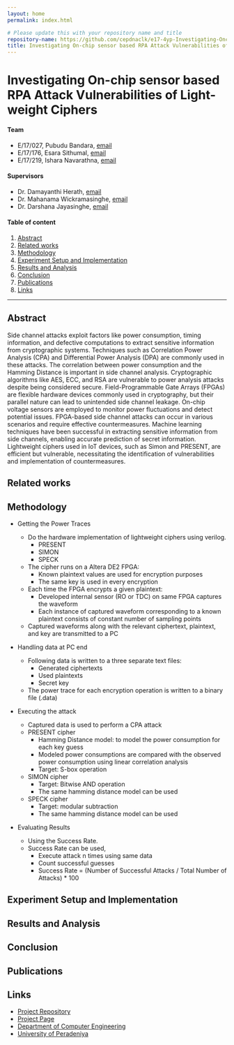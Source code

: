 ```yaml
---
layout: home
permalink: index.html

# Please update this with your repository name and title
repository-name: https://github.com/cepdnaclk/e17-4yp-Investigating-Onchip-Sensor-Based-RPA-Attack-Vulnerabilities-of-Light-Weight-Ciphers
title: Investigating On-chip sensor based RPA Attack Vulnerabilities of Light-weight Ciphers
---
```


[comment]: # "This is the standard layout for the project, but you can clean this and use your own template"

# Investigating On-chip sensor based RPA Attack Vulnerabilities of Light-weight Ciphers

#### Team

- E/17/027, Pubudu Bandara, [email](mailto:e17027@eng.pdn.ac.lk)
- E/17/176, Esara Sithumal, [email](mailto:e17176@eng.pdn.ac.lk)
- E/17/219, Ishara Navarathna, [email](mailto:e17219@eng.pdn.ac.lk)

#### Supervisors

- Dr. Damayanthi Herath, [email](mailto:damayanthiherath@eng.pdn.ac.lk)
- Dr. Mahanama Wickramasinghe, [email](mailto:mahanamaw@eng.pdn.ac.lk)
- Dr. Darshana Jayasinghe, [email](mailto:darshana.jayasinghe@gmail.com)

#### Table of content

1. [Abstract](#abstract)
2. [Related works](#related-works)
3. [Methodology](#methodology)
4. [Experiment Setup and Implementation](#experiment-setup-and-implementation)
5. [Results and Analysis](#results-and-analysis)
6. [Conclusion](#conclusion)
7. [Publications](#publications)
8. [Links](#links)

---

<!-- DELETE THIS SAMPLE before publishing to GitHub Pages !!!
This is a sample image, to show how to add images to your page. To learn more options, please refer [this](https://projects.ce.pdn.ac.lk/docs/faq/how-to-add-an-image/)
![Sample Image](./images/sample.png) -->


## Abstract
Side channel attacks exploit factors like power consumption, timing information, and defective computations to extract sensitive information from cryptographic systems. Techniques such as Correlation Power Analysis (CPA) and Differential Power Analysis (DPA) are commonly used in these attacks. The correlation between power consumption and the Hamming Distance is important in side channel analysis. Cryptographic algorithms like AES, ECC, and RSA are vulnerable to power analysis attacks despite being considered secure. Field-Programmable Gate Arrays (FPGAs) are flexible hardware devices commonly used in cryptography, but their parallel nature can lead to unintended side channel leakage. On-chip voltage sensors are employed to monitor power fluctuations and detect potential issues. FPGA-based side channel attacks can occur in various scenarios and require effective countermeasures. Machine learning techniques have been successful in extracting sensitive information from side channels, enabling accurate prediction of secret information. Lightweight ciphers used in IoT devices, such as Simon and PRESENT, are efficient but vulnerable, necessitating the identification of vulnerabilities and implementation of countermeasures.

## Related works

## Methodology
- Getting the Power Traces
  - Do the hardware implementation of lightweight ciphers using verilog.
    - PRESENT
    - SIMON
    - SPECK
  - The cipher runs on a Altera DE2 FPGA:
    - Known plaintext values are used for encryption purposes
    - The same key is used in every encryption
  - Each time the FPGA encrypts a given plaintext:
    - Developed internal sensor (RO or TDC) on same FPGA captures the waveform
    - Each instance of captured waveform corresponding to a known plaintext consists of constant number of sampling points 
  - Captured waveforms along with the relevant ciphertext, plaintext, and key are transmitted to a PC

- Handling data at PC end
  - Following data is written to a three separate text files:
    - Generated ciphertexts
    - Used plaintexts
    - Secret key
  - The power trace for each encryption operation is written to a binary file (.data)

- Executing the attack
  - Captured data is used to perform a CPA attack
  - PRESENT cipher
    - Hamming Distance model: to model the power consumption for each key guess
    - Modeled power consumptions are compared with the observed power consumption using linear correlation analysis
    - Target: S-box operation
  - SIMON cipher
    - Target: Bitwise AND operation
    - The same hamming distance model can be used
  - SPECK cipher
    - Target: modular subtraction
    - The same hamming distance model can be used

- Evaluating Results
  - Using the Success Rate.
  - Success Rate can be used,
      - Execute attack n times using same data
      - Count successful guesses
      - Success Rate =  (Number of Successful Attacks / Total Number of Attacks) * 100




## Experiment Setup and Implementation

## Results and Analysis

## Conclusion

## Publications
[//]: # "Note: Uncomment each once you uploaded the files to the repository"

<!-- 1. [Semester 7 report](./) -->
<!-- 2. [Semester 7 slides](./) -->
<!-- 3. [Semester 8 report](./) -->
<!-- 4. [Semester 8 slides](./) -->
<!-- 5. Author 1, Author 2 and Author 3 "Research paper title" (2021). [PDF](./). -->


## Links

[//]: # ( NOTE: EDIT THIS LINKS WITH YOUR REPO DETAILS )

- [Project Repository](https://github.com/cepdnaclk/e17-4yp-Investigating-Onchip-Sensor-Based-RPA-Attack-Vulnerabilities-of-Light-Weight-Ciphers)
- [Project Page](https://cepdnaclk.github.io/e17-4yp-Investigating-Onchip-Sensor-Based-RPA-Attack-Vulnerabilities-of-Light-Weight-Ciphers/)
- [Department of Computer Engineering](http://www.ce.pdn.ac.lk/)
- [University of Peradeniya](https://eng.pdn.ac.lk/)

[//]: # "Please refer this to learn more about Markdown syntax"
[//]: # "https://github.com/adam-p/markdown-here/wiki/Markdown-Cheatsheet"
